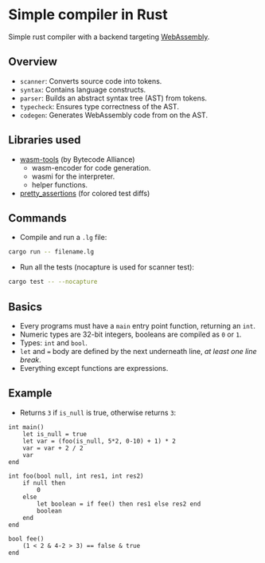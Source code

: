# Simple compiler in Rust

Simple rust compiler with a backend targeting [WebAssembly](https://webassembly.org/).

## Overview

- `scanner`: Converts source code into tokens.
- `syntax`: Contains language constructs.
- `parser`: Builds an abstract syntax tree (AST) from tokens.
- `typecheck`: Ensures type correctness of the AST.
- `codegen`: Generates WebAssembly code from on the AST.

## Libraries used

- [wasm-tools](https://github.com/bytecodealliance/wasm-tools) (by Bytecode Alliance) 
  - wasm-encoder for code generation.
  - wasmi for the interpreter.
  - helper functions.
- [pretty_assertions](https://github.com/rust-pretty-assertions/rust-pretty-assertions) (for colored test diffs)

## Commands

- Compile and run a `.lg` file:

```bash
cargo run -- filename.lg
```

- Run all the tests (nocapture is used for scanner test):

```bash
cargo test -- --nocapture
```

## Basics

- Every programs must have a `main` entry point function, returning an `int`.
- Numeric types are 32-bit integers, booleans are compiled as `0` or `1`.
- Types: `int` and `bool`.
- `let` and `=` body are defined by the next underneath line, *at least one line break*.
- Everything except functions are expressions.

## Example

- Returns `3` if `is_null` is true, otherwise returns `3`:

```
int main()
    let is_null = true
    let var = (foo(is_null, 5*2, 0-10) + 1) * 2
    var = var + 2 / 2
    var
end

int foo(bool null, int res1, int res2)
    if null then
        0
    else
        let boolean = if fee() then res1 else res2 end
        boolean
    end
end

bool fee()
    (1 < 2 & 4-2 > 3) == false & true 
end
```
